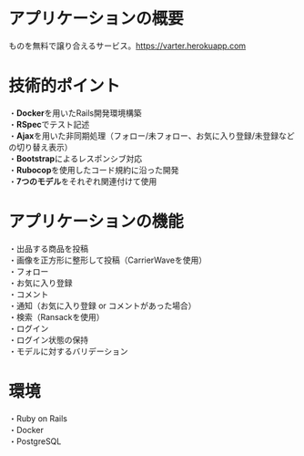 # アプリケーションの概要
ものを無料で譲り合えるサービス。https://varter.herokuapp.com

# 技術的ポイント
・**Docker**を用いたRails開発環境構築  
・**RSpec**でテスト記述  
・**Ajax**を用いた非同期処理（フォロー/未フォロー、お気に入り登録/未登録などの切り替え表示）  
・**Bootstrap**によるレスポンシブ対応  
・**Rubocop**を使用したコード規約に沿った開発  
・**7つのモデル**をそれぞれ関連付けて使用  

# アプリケーションの機能
・出品する商品を投稿  
・画像を正方形に整形して投稿（CarrierWaveを使用）  
・フォロー  
・お気に入り登録  
・コメント  
・通知（お気に入り登録 or コメントがあった場合）  
・検索（Ransackを使用）  
・ログイン  
・ログイン状態の保持  
・モデルに対するバリデーション  

# 環境
・Ruby on Rails  
・Docker  
・PostgreSQL  
